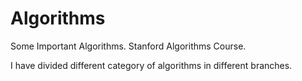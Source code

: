 # Algorithms
Some Important Algorithms. Stanford Algorithms Course.

I have divided different category of algorithms in different branches.

